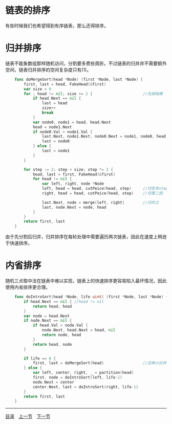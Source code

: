 # 链表的排序
有些时候我们也希望得到有序链表，那么还得排序。

# 归并排序
链表不能象数组那样随机访问，分割要多费些周折。不过链表的归并并不需要额外空间，链表归并排序的空间复杂度只有(1)。
```go
	func doMergeSort(head *Node) (first *Node, last *Node) {
		first, last = head, FakeHead(&first)
		var size = 0
		for ; head != nil; size += 2 {						//先探规模
			if head.Next == nil {
				last = head
				size++
				break
			}
			var node0, node1 = head, head.Next
			head = node1.Next
			if node0.Val > node1.Val {
				last.Next, node1.Next, node0.Next = node1, node0, head
				last = node0
			} else {
				last = node1
			}
		}

		for step := 2; step < size; step *= 2 {
			head, last = first, FakeHead(&first)
			for head != nil {
				var left, right, node *Node
				left, head = head, cutPeice(head, step)		//切至多step大小的一段
				right, head = head, cutPeice(head, step)	//切第二段

				last.Next, node = merge(left, right)		//归并之
				last, node.Next = node, head
			}
		}
		return first, last
	}
```
由于先分割后归并，归并排序在每轮处理中需要遍历两次链表，因此在速度上稍逊于快速排序。

# 内省排序
随机三点取中法在链表中难以实现，链表上的快速排序更容易陷入最坏情况，因此使用内省排序更合理。
```go
	func doIntroSort(head *Node, life uint) (first *Node, last *Node) {
		if head.Next == nil { //head != nil
			return head, head
		}
		var node = head.Next
		if node.Next == nil {
			if head.Val > node.Val {
				node.Next, head.Next = head, nil
				return node, head
			}
			return head, node
		}

		if life == 0 {
			first, last = doMergeSort(head)					//召唤小伙伴
		} else {
			var left, center, right, _ = partition(head)
			first, node = doIntroSort(left, life-1)
			node.Next = center
			center.Next, last = doIntroSort(right, life-1)
		}
		return first, last
	}
```

---
[目录](../index.md)　[上一节](02.md)　[下一节](02-B.md)
